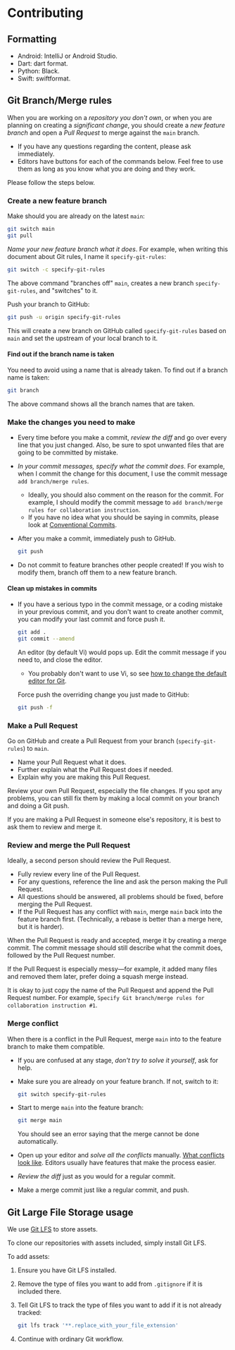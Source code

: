 # Contributing

## Formatting

- Android: IntelliJ or Android Studio.
- Dart: dart format.
- Python: Black.
- Swift: swiftformat.

## Git Branch/Merge rules

When you are working on a *repository you don't own*, or when you are planning on creating a *significant change*, you should create a *new feature branch* and open a *Pull Request* to merge against the `main` branch.

- If you have any questions regarding the content, please ask immediately.
- Editors have buttons for each of the commands below. Feel free to use them as long as you know what you are doing and they work.

Please follow the steps below.

### Create a new feature branch

Make should you are already on the latest `main`:

```sh
git switch main
git pull
```

*Name your new feature branch what it does*. For example, when writing this document about Git rules, I name it `specify-git-rules`:

```sh
git switch -c specify-git-rules
```

The above command "branches off" `main`, creates a new branch `specify-git-rules`, and "switches" to it.

Push your branch to GitHub:

```sh
git push -u origin specify-git-rules
```

This will create a new branch on GitHub called `specify-git-rules` based on `main` and set the upstream of your local branch to it.

#### Find out if the branch name is taken

You need to avoid using a name that is already taken. To find out if a branch name is taken:

```sh
git branch
```

The above command shows all the branch names that are taken.

### Make the changes you need to make

- Every time before you make a commit, *review the diff* and go over every line that you just changed. Also, be sure to spot unwanted files that are going to be committed by mistake.
- *In your commit messages, specify what the commit does*. For example, when I commit the change for this document, I use the commit message `add branch/merge rules`.
    - Ideally, you should also comment on the reason for the commit. For example, I should modify the commit message to `add branch/merge rules for collaboration instruction`.
    - If you have no idea what you should be saying in commits, please look at [Conventional Commits][ConCom].
- After you make a commit, immediately push to GitHub.

    ```sh
    git push
    ```

- Do not commit to feature branches other people created! If you wish to modify them, branch off them to a new feature branch.

#### Clean up mistakes in commits

- If you have a serious typo in the commit message, or a coding mistake in your previous commit, and you don't want to create another commit, you can modify your last commit and force push it.

    ```sh
    git add .
    git commit --amend
    ```

    An editor (by default Vi) would pops up. Edit the commit message if you need to, and close the editor.
    - You probably don't want to use Vi, so see [how to change the default editor for Git][DefaultEditorGit].

    Force push the overriding change you just made to GitHub:

    ```sh
    git push -f
    ```

### Make a Pull Request

Go on GitHub and create a Pull Request from your branch (`specify-git-rules`) to `main`.

- Name your Pull Request what it does.
- Further explain what the Pull Request does if needed.
- Explain why you are making this Pull Request.

Review your own Pull Request, especially the file changes. If you spot any problems, you can still fix them by making a local commit on your branch and doing a Git push.

If you are making a Pull Request in someone else's repository, it is best to ask them to review and merge it.

### Review and merge the Pull Request

Ideally, a second person should review the Pull Request.

- Fully review every line of the Pull Request.
- For any questions, reference the line and ask the person making the Pull Request.
- All questions should be answered, all problems should be fixed, before merging the Pull Request.
- If the Pull Request has any conflict with `main`, merge `main` back into the feature branch first.
    (Technically, a rebase is better than a merge here, but it is harder).

When the Pull Request is ready and accepted, merge it by creating a merge commit. The commit message should still describe what the commit does, followed by the Pull Request number.

If the Pull Request is especially messy—for example, it added many files and removed them later, prefer doing a squash merge instead.

It is okay to just copy the name of the Pull Request and append the Pull Request number. For example, `Specify Git branch/merge rules for collaboration instruction #1`.

### Merge conflict

When there is a conflict in the Pull Request, merge `main` into to the feature branch to make them compatible.

- If you are confused at any stage, *don't try to solve it yourself*, ask for help.
- Make sure you are already on your feature branch. If not, switch to it:

    ```sh
    git switch specify-git-rules
    ```

- Start to merge `main` into the feature branch:

    ```sh
    git merge main
    ```

    You should see an error saying that the merge cannot be done automatically.
- Open up your editor and *solve all the conflicts* manually. [What conflicts look like][GitConflict]. Editors usually have features that make the process easier.
- *Review the diff* just as you would for a regular commit.
- Make a merge commit just like a regular commit, and push.

## Git Large File Storage usage

We use [Git LFS][GitLFS] to store assets.

To clone our repositories with assets included, simply install Git LFS.

To add assets:

1. Ensure you have Git LFS installed.
1. Remove the type of files you want to add from `.gitignore` if it is included there.
1. Tell Git LFS to track the type of files you want to add if it is not already tracked:

    ```sh
    git lfs track '**.replace_with_your_file_extension'
    ```

1. Continue with ordinary Git workflow.

[ConCom]: https://www.conventionalcommits.org/en/v1.0.0/
[DefaultEditorGit]: https://stackoverflow.com/questions/2596805/how-do-i-make-git-use-the-editor-of-my-choice-for-editing-commit-messages
[GitConflict]: https://git-scm.com/docs/git-merge#_how_conflicts_are_presented
[GitLFS]: https://git-lfs.com/
